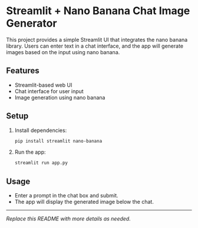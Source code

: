 # Streamlit + Nano Banana Chat Image Generator

This project provides a simple Streamlit UI that integrates the nano banana library. Users can enter text in a chat interface, and the app will generate images based on the input using nano banana.

## Features
- Streamlit-based web UI
- Chat interface for user input
- Image generation using nano banana

## Setup
1. Install dependencies:
   ```sh
   pip install streamlit nano-banana
   ```
2. Run the app:
   ```sh
   streamlit run app.py
   ```

## Usage
- Enter a prompt in the chat box and submit.
- The app will display the generated image below the chat.

---
*Replace this README with more details as needed.*
